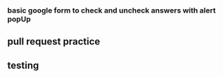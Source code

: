### basic google form to check and uncheck answers with alert popUp

## pull request practice

## testing

